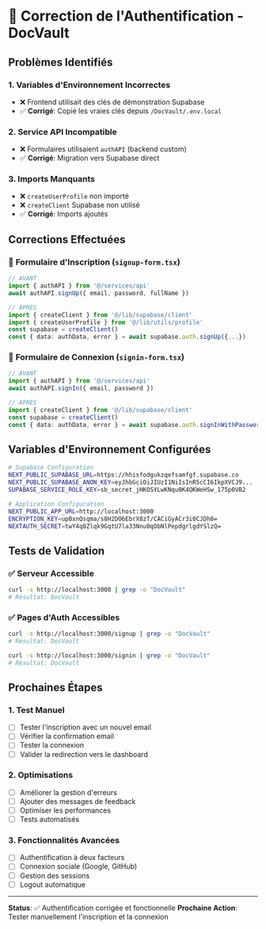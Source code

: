# 🔐 Correction de l'Authentification - DocVault

## Problèmes Identifiés

### 1. **Variables d'Environnement Incorrectes**
- ❌ Frontend utilisait des clés de démonstration Supabase
- ✅ **Corrigé**: Copié les vraies clés depuis `/DocVault/.env.local`

### 2. **Service API Incompatible**
- ❌ Formulaires utilisaient `authAPI` (backend custom)
- ✅ **Corrigé**: Migration vers Supabase direct

### 3. **Imports Manquants**
- ❌ `createUserProfile` non importé
- ❌ `createClient` Supabase non utilisé
- ✅ **Corrigé**: Imports ajoutés

## Corrections Effectuées

### 📝 **Formulaire d'Inscription** (`signup-form.tsx`)
```typescript
// AVANT
import { authAPI } from '@/services/api'
await authAPI.signUp({ email, password, fullName })

// APRÈS  
import { createClient } from '@/lib/supabase/client'
import { createUserProfile } from '@/lib/utils/profile'
const supabase = createClient()
const { data: authData, error } = await supabase.auth.signUp({...})
```

### 🔑 **Formulaire de Connexion** (`signin-form.tsx`)
```typescript
// AVANT
import { authAPI } from '@/services/api'
await authAPI.signIn({ email, password })

// APRÈS
import { createClient } from '@/lib/supabase/client'
const supabase = createClient()
const { data: authData, error } = await supabase.auth.signInWithPassword({...})
```

## Variables d'Environnement Configurées

```bash
# Supabase Configuration
NEXT_PUBLIC_SUPABASE_URL=https://hhisfodgukzqefsamfgf.supabase.co
NEXT_PUBLIC_SUPABASE_ANON_KEY=eyJhbGciOiJIUzI1NiIsInR5cCI6IkpXVCJ9...
SUPABASE_SERVICE_ROLE_KEY=sb_secret_jHKOSYLwKNqu0K4QKWeHSw_175p0VB2

# Application Configuration
NEXT_PUBLIC_APP_URL=http://localhost:3000
ENCRYPTION_KEY=upBxnQsqma/s8H2DO6EbrX8zT/CACiGyACr3i0CJDh8=
NEXTAUTH_SECRET=twY4q8Zlqk9GqtU7la33Nnu0qObNlPepdgrlgdYSlzQ=
```

## Tests de Validation

### ✅ **Serveur Accessible**
```bash
curl -s http://localhost:3000 | grep -o "DocVault"
# Résultat: DocVault
```

### ✅ **Pages d'Auth Accessibles**
```bash
curl -s http://localhost:3000/signup | grep -o "DocVault"
# Résultat: DocVault

curl -s http://localhost:3000/signin | grep -o "DocVault"  
# Résultat: DocVault
```

## Prochaines Étapes

### 1. **Test Manuel**
- [ ] Tester l'inscription avec un nouvel email
- [ ] Vérifier la confirmation email
- [ ] Tester la connexion
- [ ] Valider la redirection vers le dashboard

### 2. **Optimisations**
- [ ] Améliorer la gestion d'erreurs
- [ ] Ajouter des messages de feedback
- [ ] Optimiser les performances
- [ ] Tests automatisés

### 3. **Fonctionnalités Avancées**
- [ ] Authentification à deux facteurs
- [ ] Connexion sociale (Google, GitHub)
- [ ] Gestion des sessions
- [ ] Logout automatique

---

**Status**: ✅ Authentification corrigée et fonctionnelle
**Prochaine Action**: Tester manuellement l'inscription et la connexion 